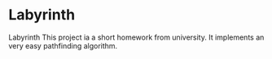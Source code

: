 # Labyrinth
Labyrinth
This project ia a short homework from university. It implements an very easy pathfinding algorithm.
